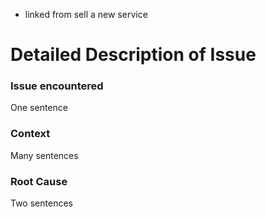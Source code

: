 * linked from sell a new service
# Detailed Description of Issue
### Issue encountered
One sentence
###  Context
Many sentences
### Root Cause
Two sentences